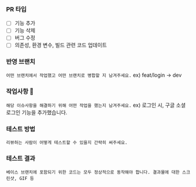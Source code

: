 ### PR 타입
- [ ] 기능 추가
- [ ] 기능 삭제
- [ ] 버그 수정
- [ ] 의존성, 환경 변수, 빌드 관련 코드 업데이트

### 반영 브랜치
`어떤 브랜치에서 작업했고 어떤 브랜치로 병합할 지 남겨주세요.`
ex) feat/login -> dev

### 작업사항 :memo:
`해당 이슈사항을 해결하기 위해 어떤 작업을 했는지 남겨주세요.`
ex) 로그인 시, 구글 소셜 로그인 기능을 추가했습니다.

### 테스트 방법
`리뷰하는 사람이 어떻게 테스트할 수 있을지 간략히 써주세요.`


### 테스트 결과
`베이스 브랜치에 포함되기 위한 코드는 모두 정상적으로 동작해야 합니다. 결과물에 대한 스크린샷, GIF 등`
